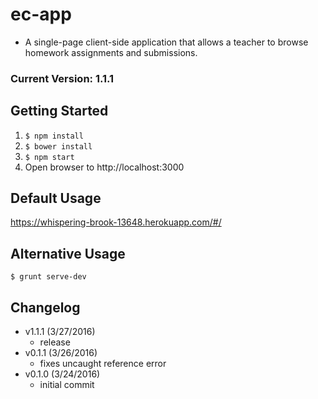# ec-app
- A single-page client-side application that allows a teacher to browse homework assignments and submissions.

### Current Version: 1.1.1

## Getting Started
1. ```$ npm install```
3. ```$ bower install```
2. ```$ npm start```
3. Open browser to http://localhost:3000

## Default Usage
https://whispering-brook-13648.herokuapp.com/#/

## Alternative Usage
```$ grunt serve-dev```

## Changelog
- v1.1.1 (3/27/2016)
	- release
- v0.1.1 (3/26/2016)
	- fixes uncaught reference error
- v0.1.0 (3/24/2016)
	- initial commit